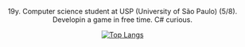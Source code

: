 <div align="center">
  <p>19y. Computer science student at USP (University of São Paulo) (5/8). Developin a game in free time. C# curious.</p>

  [![Top Langs](https://github-readme-stats.vercel.app/api/top-langs/?username=gabrielaugz&layout=donut)](https://github.com/anuraghazra/github-readme-stats)
</div>
